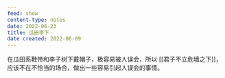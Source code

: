 ```yaml
---
feed: show
content-type: notes
date: 2022-06-23
title: 瓜田李下
date created: 2022-06-09
---
```

在瓜田系鞋带和李子树下戴帽子，极容易被人误会，所以 [[君子不立危墙之下]]，应该不在不恰当的场合，做出一些容易引起人误会的事情。
